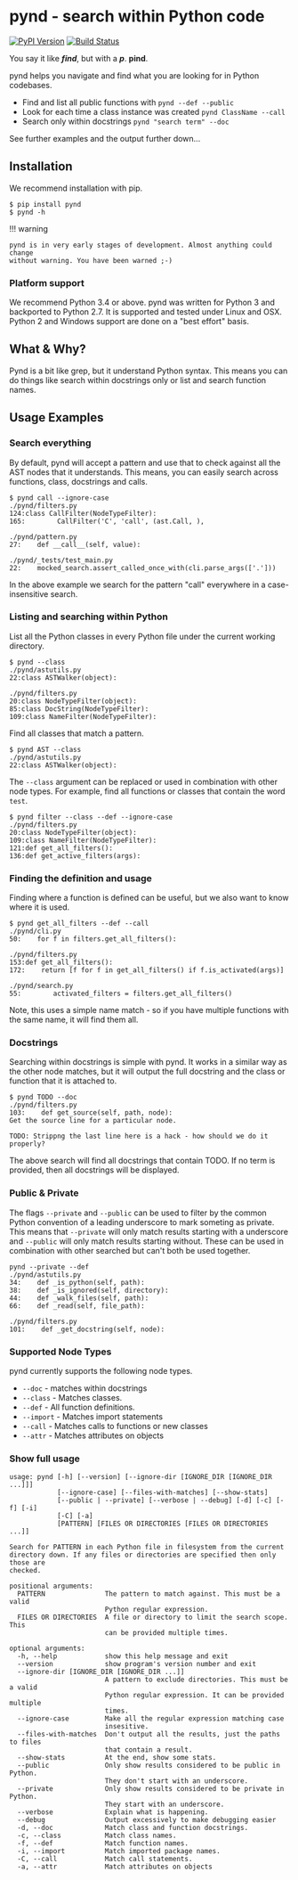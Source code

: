 # pynd - search within Python code

[![PyPI Version][pypi-v-image]][pypi-v-link]
[![Build Status][travis-image]][travis-link]

[pypi-v-image]: https://img.shields.io/pypi/v/pynd.png
[pypi-v-link]: https://pypi.python.org/pypi/pynd
[travis-image]: https://img.shields.io/travis/d0ugal/pynd/master.png
[travis-link]: https://travis-ci.org/d0ugal/pynd

You say it like *__find__*, but with a *__p__*. **pind**.

pynd helps you navigate and find what you are looking for in Python codebases.

* Find and list all public functions with `pynd --def --public`
* Look for each time a class instance was created `pynd ClassName --call`
* Search only within docstrings `pynd "search term" --doc `

See further examples and the output further down...


## Installation

We recommend installation with pip.

```text
$ pip install pynd
$ pynd -h
```

!!! warning

    pynd is in very early stages of development. Almost anything could change
    without warning. You have been warned ;-)

### Platform support

We recommend Python 3.4 or above. pynd was written for Python 3 and backported
to Python 2.7. It is supported and tested under Linux and OSX. Python 2 and
Windows support are done on a "best effort" basis.


## What & Why?

Pynd is a bit like grep, but it understand Python syntax. This means you can
do things like search within docstrings only or list and search function names.


## Usage Examples

### Search everything

By default, pynd will accept a pattern and use that to check against all the
AST nodes that it understands. This means, you can easily search across 
functions, class, docstrings and calls.

```text
$ pynd call --ignore-case
./pynd/filters.py
124:class CallFilter(NodeTypeFilter):
165:        CallFilter('C', 'call', (ast.Call, ),

./pynd/pattern.py
27:    def __call__(self, value):

./pynd/_tests/test_main.py
22:    mocked_search.assert_called_once_with(cli.parse_args(['.']))
```

In the above example we search for the pattern "call" everywhere in a 
case-insensitive search.

### Listing and searching within Python

List all the Python classes in every Python file under the current working
directory.

```text
$ pynd --class
./pynd/astutils.py
22:class ASTWalker(object):

./pynd/filters.py
20:class NodeTypeFilter(object):
85:class DocString(NodeTypeFilter):
109:class NameFilter(NodeTypeFilter):
```

Find all classes that match a pattern.

```text
$ pynd AST --class
./pynd/astutils.py
22:class ASTWalker(object):
```

The `--class` argument can be replaced or used in combination with other node
types. For example, find all functions or classes that contain the word `test`.

```text
$ pynd filter --class --def --ignore-case
./pynd/filters.py
20:class NodeTypeFilter(object):
109:class NameFilter(NodeTypeFilter):
121:def get_all_filters():
136:def get_active_filters(args):
```

### Finding the definition and usage

Finding where a function is defined can be useful, but we also want to know
where it is used.

```text
$ pynd get_all_filters --def --call
./pynd/cli.py
50:    for f in filters.get_all_filters():

./pynd/filters.py
153:def get_all_filters():
172:    return [f for f in get_all_filters() if f.is_activated(args)]

./pynd/search.py
55:        activated_filters = filters.get_all_filters()

```

Note, this uses a simple name match - so if you have multiple functions with
the same name, it will find them all.

### Docstrings

Searching within docstrings is simple with pynd. It works in a similar way
as the other node matches, but it will output the full docstring and the 
class or function that it is attached to.

```text
$ pynd TODO --doc
./pynd/filters.py
103:    def get_source(self, path, node):
Get the source line for a particular node.

TODO: Strippng the last line here is a hack - how should we do it
properly?
```

The above search will find all docstrings that contain TODO. If no term is 
provided, then all docstrings will be displayed.

### Public & Private

The flags `--private` and `--public` can be used to filter by the common Python
convention of a leading underscore to mark someting as private. This means
that `--private` will only match results starting with a underscore and 
`--public` will only match results starting without. These can be used in 
combination with other searched but can't both be used together.

```text
pynd --private --def
./pynd/astutils.py
34:    def _is_python(self, path):
38:    def _is_ignored(self, directory):
44:    def _walk_files(self, path):
66:    def _read(self, file_path):

./pynd/filters.py
101:    def _get_docstring(self, node):
```

### Supported Node Types

pynd currently supports the following node types.

* `--doc` - matches within docstrings
* `--class` - Matches classes.
* `--def` - All function definitions.
* `--import` - Matches import statements
* `--call` - Matches calls to functions or new classes
* `--attr` - Matches attributes on objects

### Show full usage

```text
usage: pynd [-h] [--version] [--ignore-dir [IGNORE_DIR [IGNORE_DIR ...]]]
            [--ignore-case] [--files-with-matches] [--show-stats]
            [--public | --private] [--verbose | --debug] [-d] [-c] [-f] [-i]
            [-C] [-a]
            [PATTERN] [FILES OR DIRECTORIES [FILES OR DIRECTORIES ...]]

Search for PATTERN in each Python file in filesystem from the current
directory down. If any files or directories are specified then only those are
checked.

positional arguments:
  PATTERN               The pattern to match against. This must be a valid
                        Python regular expression.
  FILES OR DIRECTORIES  A file or directory to limit the search scope. This
                        can be provided multiple times.

optional arguments:
  -h, --help            show this help message and exit
  --version             show program's version number and exit
  --ignore-dir [IGNORE_DIR [IGNORE_DIR ...]]
                        A pattern to exclude directories. This must be a valid
                        Python regular expression. It can be provided multiple
                        times.
  --ignore-case         Make all the regular expression matching case
                        insesitive.
  --files-with-matches  Don't output all the results, just the paths to files
                        that contain a result.
  --show-stats          At the end, show some stats.
  --public              Only show results considered to be public in Python.
                        They don't start with an underscore.
  --private             Only show results considered to be private in Python.
                        They start with an underscore.
  --verbose             Explain what is happening.
  --debug               Output excessively to make debugging easier
  -d, --doc             Match class and function docstrings.
  -c, --class           Match class names.
  -f, --def             Match function names.
  -i, --import          Match imported package names.
  -C, --call            Match call statements.
  -a, --attr            Match attributes on objects
```
